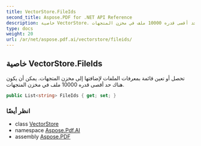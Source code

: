 ```yaml
---
title: VectorStore.FileIds
second_title: Aspose.PDF for .NET API Reference
description: خاصية VectorStore. تحصل أو تعين قائمة بمعرفات الملفات لإضافتها إلى مخزن المتجهات. يمكن أن يكون هناك حد أقصى قدره 10000 ملف في مخزن المتجهات
type: docs
weight: 20
url: /ar/net/aspose.pdf.ai/vectorstore/fileids/
---
```

## خاصية VectorStore.FileIds

تحصل أو تعين قائمة بمعرفات الملفات لإضافتها إلى مخزن المتجهات. يمكن أن يكون هناك حد أقصى قدره 10000 ملف في مخزن المتجهات.

```csharp
public List<string> FileIds { get; set; }
```

### انظر أيضًا

* class [VectorStore](../)
* namespace [Aspose.Pdf.AI](../../../aspose.pdf.ai/)
* assembly [Aspose.PDF](../../../)